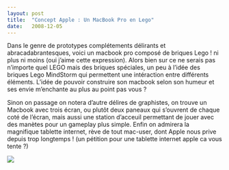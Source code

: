```yaml
---
layout:	post
title:	"Concept Apple : Un MacBook Pro en Lego"
date:	2008-12-05
---
```


  Dans le genre de prototypes complétements délirants et abracadabrantesques, voici un macbook pro composé de briques Lego ! ni plus ni moins (oui j’aime cette expression). Alors bien sur ce ne serais pas n’importe quel LEGO mais des briques spéciales, un peu à l’idée des briques Lego MindStorm qui permettent une intéraction entre différents éléments. L’idée de pouvoir construire son macbook selon son humeur et ses envie m’enchante au plus au point pas vous ?

Sinon on passage on notera d’autre délires de graphistes, on trouve un Macbook avec trois écran, ou plutôt deux paneaux qui s’ouvrent de chaque coté de l’écran, mais aussi une station d’acceuil permettant de jouer avec des manètes pour un gameplay plus simple. Enfin on admirera la magnifique tablette internet, rève de tout mac-user, dont Apple nous prive depuis trop longtemps ! (un pétition pour une tablette internet apple ca vous tente ?)

![](/img/0*zsYUktsnv-ey_b1a.)  